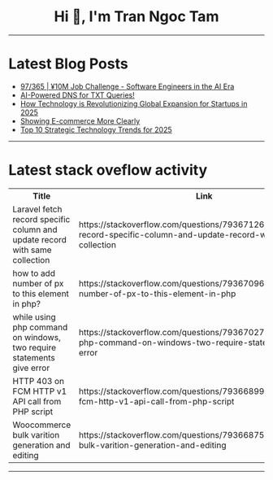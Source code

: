 <h1 align="center">Hi 👋, I'm Tran Ngoc Tam</h1>

---

# Latest Blog Posts 
<!-- BLOG-POST-LIST:START -->
- [97/365 | ¥10M Job Challenge - Software Engineers in the AI Era](https://dev.to/kameken100/96365-y10m-job-challenge-software-engineers-in-the-ai-era-3nda)
- [AI-Powered DNS for TXT Queries!](https://dev.to/auenkr/ai-powered-dns-for-txt-queries-1236)
- [How Technology is Revolutionizing Global Expansion for Startups in 2025](https://dev.to/jabran_mustafa_cf7667f97a/how-technology-is-revolutionizing-global-expansion-for-startups-in-2025-n9o)
- [Showing E-commerce More Clearly](https://dev.to/auramuch/showing-e-commerce-more-clearly-1i1f)
- [Top 10 Strategic Technology Trends for 2025](https://dev.to/jabran_mustafa_cf7667f97a/top-10-strategic-technology-trends-for-2025-1b1)
<!-- BLOG-POST-LIST:END -->

---

# Latest stack oveflow activity
<table>
  <tr><th>Title</th><th>Link</th></tr>
  <!-- STACKOVERFLOW:START --><tr><td>Laravel fetch record specific column and update record with same collection</td><td>https://stackoverflow.com/questions/79367126/laravel-fetch-record-specific-column-and-update-record-with-same-collection</td></tr><tr><td>how to add number of px to this element in php?</td><td>https://stackoverflow.com/questions/79367096/how-to-add-number-of-px-to-this-element-in-php</td></tr><tr><td>while using php command on windows, two require statements give error</td><td>https://stackoverflow.com/questions/79367027/while-using-php-command-on-windows-two-require-statements-give-error</td></tr><tr><td>HTTP 403 on FCM HTTP v1 API call from PHP script</td><td>https://stackoverflow.com/questions/79366899/http-403-on-fcm-http-v1-api-call-from-php-script</td></tr><tr><td>Woocommerce bulk varition generation and editing</td><td>https://stackoverflow.com/questions/79366875/woocommerce-bulk-varition-generation-and-editing</td></tr><!-- STACKOVERFLOW:END -->
</table>

---


